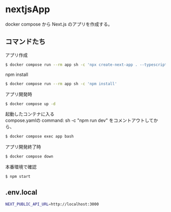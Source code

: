 # nextjsApp
docker compose から Next.js のアプリを作成する。

## コマンドたち

アプリ作成
```bash
$ docker compose run --rm app sh -c 'npx create-next-app . --typescript'
````

npm install
```bash
$ docker compose run --rm app sh -c 'npm install'
````

アプリ開発時
```bash
$ docker compose up -d
````

起動したコンテナに入る<br>
compose.yamlの command: sh -c "npm run dev" をコメントアウトしてから、
```bash
$ docker compose exec app bash
````

アプリ開発終了時
```bash
$ docker compose down
````

本番環境で確認
```bash
$ npm start
````

## .env.local
```bash
NEXT_PUBLIC_API_URL=http://localhost:3000
```